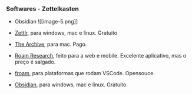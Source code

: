 ### Softwares - Zettelkasten

- Obsidian
![[image-5.png]]

-   [Zettlr](https://www.zettlr.com), para windows, mac e linux. Gratuito
-   [The Archive](https://zettelkasten.de/the-archive/), para mac. Pago.
-   [Roam Research](https://roamresearch.com), feito para a web e mobile. Excelente aplicativo, mas o preço é salgado.
-   [froam](https://github.com/foambubble/foam), para plataformas que rodam VSCode. Opensouce.
-   [Obsidian](https://obsidian.md), para windows, mac e linux. Gratuito.